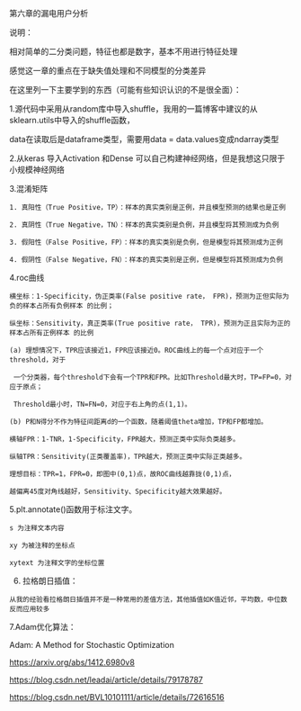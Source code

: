 第六章的漏电用户分析

说明：

相对简单的二分类问题，特征也都是数字，基本不用进行特征处理

感觉这一章的重点在于缺失值处理和不同模型的分类差异

在这里列一下主要学到的东西（可能有些知识认识的不是很全面）：

1.源代码中采用从random库中导入shuffle，我用的一篇博客中建议的从sklearn.utils中导入的shuffle函数，

   data在读取后是dataframe类型，需要用data = data.values变成ndarray类型

2.从keras 导入Activation 和Dense 可以自己构建神经网络，但是我想这只限于小规模神经网络

3.混淆矩阵

    1. 真阳性（True Positive，TP）：样本的真实类别是正例，并且模型预测的结果也是正例

    2. 真阴性（True Negative，TN）：样本的真实类别是负例，并且模型将其预测成为负例

    3. 假阳性（False Positive，FP）：样本的真实类别是负例，但是模型将其预测成为正例

    4. 假阴性（False Negative，FN）：样本的真实类别是正例，但是模型将其预测成为负例


4.roc曲线

    横坐标：1-Specificity，伪正类率(False positive rate， FPR)，预测为正但实际为负的样本占所有负例样本 的比例；

    纵坐标：Sensitivity，真正类率(True positive rate， TPR)，预测为正且实际为正的样本占所有正例样本 的比例
    
    (a) 理想情况下，TPR应该接近1，FPR应该接近0。ROC曲线上的每一个点对应于一个threshold，对于
    
     一个分类器，每个threshold下会有一个TPR和FPR。比如Threshold最大时，TP=FP=0，对应于原点；
     
     Threshold最小时，TN=FN=0，对应于右上角的点(1,1)。 
     
    (b) P和N得分不作为特征间距离d的一个函数，随着阈值theta增加，TP和FP都增加。

    横轴FPR：1-TNR，1-Specificity，FPR越大，预测正类中实际负类越多。
    
    纵轴TPR：Sensitivity(正类覆盖率)，TPR越大，预测正类中实际正类越多。
    
    理想目标：TPR=1，FPR=0，即图中(0,1)点，故ROC曲线越靠拢(0,1)点，
    
    越偏离45度对角线越好，Sensitivity、Specificity越大效果越好。
    
5.plt.annotate()函数用于标注文字。

    s 为注释文本内容

    xy 为被注释的坐标点

    xytext 为注释文字的坐标位置
    
  6. 拉格朗日插值：
  
    从我的经验看拉格朗日插值并不是一种常用的差值方法，其他插值如K值近邻，平均数，中位数反而应用较多
  
  7.Adam优化算法：
  
  Adam: A Method for Stochastic Optimization
  
  https://arxiv.org/abs/1412.6980v8
  
  https://blog.csdn.net/leadai/article/details/79178787
  
  https://blog.csdn.net/BVL10101111/article/details/72616516
  
  
